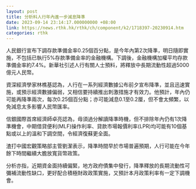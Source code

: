 ```yaml
---
layout: post
title: 分析料人行年內進一步減息降準
date: 2023-09-14 23:14:17.000000000 +08:00
link: https://news.rthk.hk/rthk/ch/component/k2/1718397-20230914.htm
categories: rthk
---
```


人民銀行宣布下調存款準備金率0.25個百分點，是今年內第2次降準，明日隨即實施，不包括已執行5%存款準備金率的金融機構。下調後，金融機構加權平均存款準備金率約7.4%。新華社引述人行有關人士預料，將釋放中長期流動性超過5000億元人民幣。

資深經濟學家林樵基認為，人行在一系列經濟數據公布前夕宣布降準，並且迅速實施，或預示經濟數據偏弱，又相信要持續推出刺激措施才有效力。他預計，年內仍可能再降準兩次，每次0.25個百分點；亦可能減息0.1至0.2厘，但不會太頻繁，以免減息太多影響人民幣匯率。

信銀國際首席經濟師卓亮認為，毋須過分解讀降準時機，但不排除年內仍有1次降準機會，中期借貸便利(MLF)操作利率、貸款市場報價利率(LPR)均可能有10個基點或以上的溫和下調空間，令經濟復蘇更全面。

渣打中國宏觀策略部主管劉潔表示，降準時間早於市場普遍預期，人行可能在今年餘下時間繼續大膽放寬貨幣政策。

分析亦指，近期資金面持續偏緊，地方政府債集中發行，降準釋放的長期流動性可彌補流動性缺口，更好配合積極財政政策實施，又預計本月政策利率有一定下調機會。
